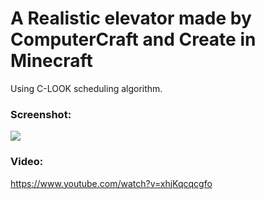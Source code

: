 # A Realistic elevator made by ComputerCraft and Create in Minecraft
Using C-LOOK scheduling algorithm.
### Screenshot:
![](pic.png)
### Video:
https://www.youtube.com/watch?v=xhjKqcqcgfo
